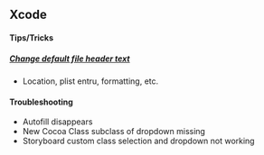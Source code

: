 ## Xcode
#### Tips/Tricks
##### [Change default file header text](/docs/xcode/defaultFileHeader.md)
- Location, plist entru, formatting, etc.

#### Troubleshooting
- Autofill disappears
- New Cocoa Class subclass of dropdown missing
- Storyboard custom class selection and dropdown not working
